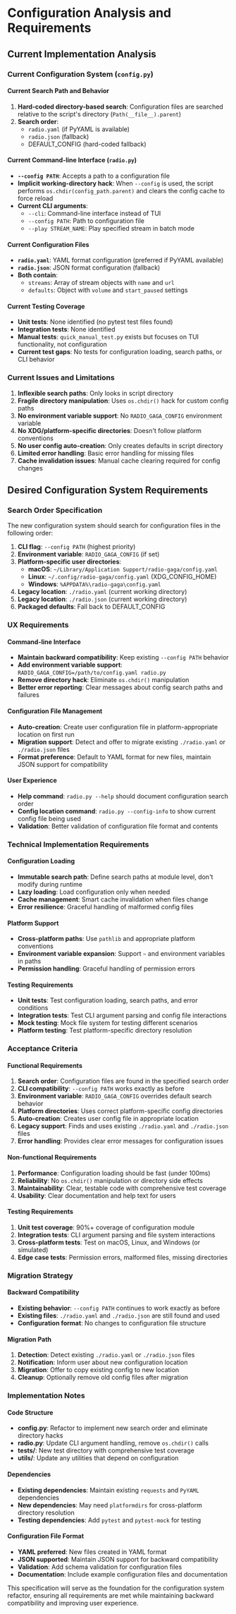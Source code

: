 # Configuration Analysis and Requirements

## Current Implementation Analysis

### Current Configuration System (`config.py`)

#### Current Search Path and Behavior
1. **Hard-coded directory-based search**: Configuration files are searched relative to the script's directory (`Path(__file__).parent`)
2. **Search order**:
   - `radio.yaml` (if PyYAML is available)
   - `radio.json` (fallback)
   - DEFAULT_CONFIG (hard-coded fallback)

#### Current Command-line Interface (`radio.py`)
- **`--config PATH`**: Accepts a path to a configuration file
- **Implicit working-directory hack**: When `--config` is used, the script performs `os.chdir(config_path.parent)` and clears the config cache to force reload
- **Current CLI arguments**:
  - `--cli`: Command-line interface instead of TUI
  - `--config PATH`: Path to configuration file
  - `--play STREAM_NAME`: Play specified stream in batch mode

#### Current Configuration Files
- **`radio.yaml`**: YAML format configuration (preferred if PyYAML available)
- **`radio.json`**: JSON format configuration (fallback)
- **Both contain**:
  - `streams`: Array of stream objects with `name` and `url`
  - `defaults`: Object with `volume` and `start_paused` settings

#### Current Testing Coverage
- **Unit tests**: None identified (no pytest test files found)
- **Integration tests**: None identified
- **Manual tests**: `quick_manual_test.py` exists but focuses on TUI functionality, not configuration
- **Current test gaps**: No tests for configuration loading, search paths, or CLI behavior

### Current Issues and Limitations

1. **Inflexible search paths**: Only looks in script directory
2. **Fragile directory manipulation**: Uses `os.chdir()` hack for custom config paths
3. **No environment variable support**: No `RADIO_GAGA_CONFIG` environment variable
4. **No XDG/platform-specific directories**: Doesn't follow platform conventions
5. **No user config auto-creation**: Only creates defaults in script directory
6. **Limited error handling**: Basic error handling for missing files
7. **Cache invalidation issues**: Manual cache clearing required for config changes

## Desired Configuration System Requirements

### Search Order Specification

The new configuration system should search for configuration files in the following order:

1. **CLI flag**: `--config PATH` (highest priority)
2. **Environment variable**: `RADIO_GAGA_CONFIG` (if set)
3. **Platform-specific user directories**:
   - **macOS**: `~/Library/Application Support/radio-gaga/config.yaml`
   - **Linux**: `~/.config/radio-gaga/config.yaml` (XDG_CONFIG_HOME)
   - **Windows**: `%APPDATA%\radio-gaga\config.yaml`
4. **Legacy location**: `./radio.yaml` (current working directory)
5. **Legacy location**: `./radio.json` (current working directory)
6. **Packaged defaults**: Fall back to DEFAULT_CONFIG

### UX Requirements

#### Command-line Interface
- **Maintain backward compatibility**: Keep existing `--config PATH` behavior
- **Add environment variable support**: `RADIO_GAGA_CONFIG=/path/to/config.yaml radio.py`
- **Remove directory hack**: Eliminate `os.chdir()` manipulation
- **Better error reporting**: Clear messages about config search paths and failures

#### Configuration File Management
- **Auto-creation**: Create user configuration file in platform-appropriate location on first run
- **Migration support**: Detect and offer to migrate existing `./radio.yaml` or `./radio.json` files
- **Format preference**: Default to YAML format for new files, maintain JSON support for compatibility

#### User Experience
- **Help command**: `radio.py --help` should document configuration search order
- **Config location command**: `radio.py --config-info` to show current config file being used
- **Validation**: Better validation of configuration file format and contents

### Technical Implementation Requirements

#### Configuration Loading
- **Immutable search path**: Define search paths at module level, don't modify during runtime
- **Lazy loading**: Load configuration only when needed
- **Cache management**: Smart cache invalidation when files change
- **Error resilience**: Graceful handling of malformed config files

#### Platform Support
- **Cross-platform paths**: Use `pathlib` and appropriate platform conventions
- **Environment variable expansion**: Support `~` and environment variables in paths
- **Permission handling**: Graceful handling of permission errors

#### Testing Requirements
- **Unit tests**: Test configuration loading, search paths, and error conditions
- **Integration tests**: Test CLI argument parsing and config file interactions
- **Mock testing**: Mock file system for testing different scenarios
- **Platform testing**: Test platform-specific directory resolution

### Acceptance Criteria

#### Functional Requirements
1. **Search order**: Configuration files are found in the specified search order
2. **CLI compatibility**: `--config PATH` works exactly as before
3. **Environment variable**: `RADIO_GAGA_CONFIG` overrides default search behavior
4. **Platform directories**: Uses correct platform-specific config directories
5. **Auto-creation**: Creates user config file in appropriate location
6. **Legacy support**: Finds and uses existing `./radio.yaml` and `./radio.json` files
7. **Error handling**: Provides clear error messages for configuration issues

#### Non-functional Requirements
1. **Performance**: Configuration loading should be fast (under 100ms)
2. **Reliability**: No `os.chdir()` manipulation or directory side effects
3. **Maintainability**: Clear, testable code with comprehensive test coverage
4. **Usability**: Clear documentation and help text for users

#### Testing Requirements
1. **Unit test coverage**: 90%+ coverage of configuration module
2. **Integration tests**: CLI argument parsing and file system interactions
3. **Cross-platform tests**: Test on macOS, Linux, and Windows (or simulated)
4. **Edge case tests**: Permission errors, malformed files, missing directories

### Migration Strategy

#### Backward Compatibility
- **Existing behavior**: `--config PATH` continues to work exactly as before
- **Existing files**: `./radio.yaml` and `./radio.json` are still found and used
- **Configuration format**: No changes to configuration file structure

#### Migration Path
1. **Detection**: Detect existing `./radio.yaml` or `./radio.json` files
2. **Notification**: Inform user about new configuration location
3. **Migration**: Offer to copy existing config to new location
4. **Cleanup**: Optionally remove old config files after migration

### Implementation Notes

#### Code Structure
- **config.py**: Refactor to implement new search order and eliminate directory hacks
- **radio.py**: Update CLI argument handling, remove `os.chdir()` calls
- **tests/**: New test directory with comprehensive test coverage
- **utils/**: Update any utilities that depend on configuration

#### Dependencies
- **Existing dependencies**: Maintain existing `requests` and `PyYAML` dependencies
- **New dependencies**: May need `platformdirs` for cross-platform directory resolution
- **Testing dependencies**: Add `pytest` and `pytest-mock` for testing

#### Configuration File Format
- **YAML preferred**: New files created in YAML format
- **JSON supported**: Maintain JSON support for backward compatibility
- **Validation**: Add schema validation for configuration files
- **Documentation**: Include example configuration files and documentation

This specification will serve as the foundation for the configuration system refactor, ensuring all requirements are met while maintaining backward compatibility and improving user experience.
